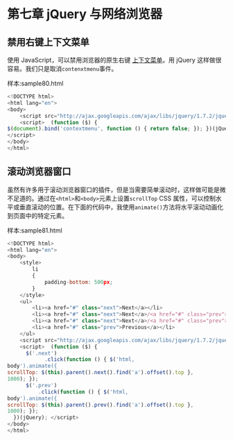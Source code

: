 # 第七章 jQuery 与网络浏览器

## 禁用右键上下文菜单

使用 JavaScript，可以禁用浏览器的原生右键 [上下文菜单](http://www.quirksmode.org/dom/events/contextmenu.html)。用 jQuery 这样做很容易。我们只是取消`contenxtmenu`事件。

样本:sample80.html

```js
<!DOCTYPE html>
<html lang="en">
<body>
    <script src="http://ajax.googleapis.com/ajax/libs/jquery/1.7.2/jquery.min.js"></script>
    <script>  (function ($) {
$(document).bind('contextmenu', function () { return false; }); })(jQuery);
</script>
</body>
</html>

```

## 滚动浏览器窗口

虽然有许多用于滚动浏览器窗口的插件，但是当需要简单滚动时，这样做可能是微不足道的。通过在`<html>`和`<body>`元素上设置`scrollTop` CSS 属性，可以控制水平或垂直滚动的位置。在下面的代码中，我使用`animate()`方法将水平滚动动画化到页面中的特定元素。

样本:sample81.html

```js
<!DOCTYPE html>
<html lang="en">
<body>
    <style>
        li
        {
            padding-bottom: 500px;
        }
    </style>
    <ul>
        <li><a href="#" class="next">Next</a></li>
        <li><a href="#" class="next">Next</a>/<a href="#" class="prev">Previous</a></li>
        <li><a href="#" class="next">Next</a>/<a href="#" class="prev">Previous</a></li>
        <li><a href="#" class="prev">Previous</a></li>
    </ul>
    <script src="http://ajax.googleapis.com/ajax/libs/jquery/1.7.2/jquery.min.js"></script>
    <script>  (function ($) {
      $('.next')
            .click(function () { $('html,
body').animate({
scrollTop: $(this).parent().next().find('a').offset().top },
1000); });
      $('.prev')
          .click(function () { $('html,
body').animate({
scrollTop: $(this).parent().prev().find('a').offset().top },
1000); });
  })(jQuery); </script>
</body>
</html>

```